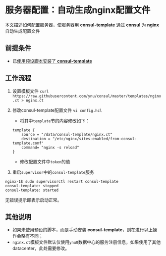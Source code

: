 # 服务器配置：自动生成nginx配置文件
本文描述如何配置服务器，使服务器用 **consul-template** 通过 **consul** 为 **nginx** 自动生成配置文件

## 前提条件

- 已[使用预设脚本安装了 **consul-template**]()

## 工作流程

1. 设置模板文件
`curl https://raw.githubusercontent.com/ynu/consul/master/templates/nginx.ct > nginx.ct`

2. 修改consul-template配置文件
`vi config.hcl`

    - 将其中`template`节的内容修改如下：
    ```
    template {
        source = "/data/consul-template/nginx.ct"
        destination = "/etc/nginx/sites-enabled/from-consul-template.conf"
        command= "nginx -s reload"
    }
    ```

    - 修改配置文件中`token`的值

5. 重启`supervisor`中的`consul-template`服务
```
nginx-1$ sudo supervisorctl restart consul-template
consul-template: stopped
consul-template: started
```
无错误提示即表示启动正常。

## 其他说明
- 如果未使用预设的脚本，而是手动安装 **consul-template**，则在进行以上操作会略有不同；
- `nginx.ct`模板文件默认仅使用`ynu0`数据中心的服务注册信息，如果使用了其他datacenter，此处需要修改。